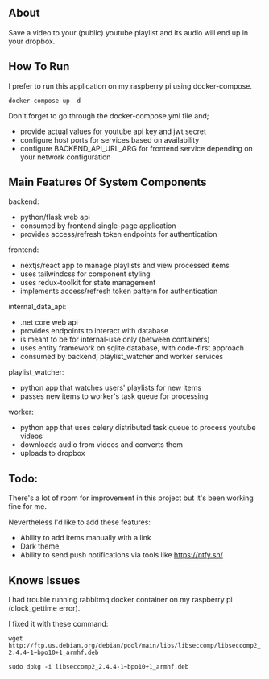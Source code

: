 ## About

Save a video to your (public) youtube playlist and its audio will end up in your dropbox.


## How To Run

I prefer to run this application on my raspberry pi using docker-compose.

`docker-compose up -d`

Don't forget to go through the docker-compose.yml file and;

- provide actual values for youtube api key and jwt secret
- configure host ports for services based on availability
- configure BACKEND_API_URL_ARG for frontend service depending on your network configuration


## Main Features Of System Components

backend:

- python/flask web api
- consumed by frontend single-page application
- provides access/refresh token endpoints for authentication

frontend:

- nextjs/react app to manage playlists and view processed items
- uses tailwindcss for component styling
- uses redux-toolkit for state management
- implements access/refresh token pattern for authentication

internal_data_api:

- .net core web api
- provides endpoints to interact with database
- is meant to be for internal-use only (between containers)
- uses entity framework on sqlite database, with code-first approach
- consumed by backend, playlist_watcher and worker services

playlist_watcher:

- python app that watches users' playlists for new items
- passes new items to worker's task queue for processing

worker:

- python app that uses celery distributed task queue to process youtube videos
- downloads audio from videos and converts them
- uploads to dropbox


## Todo:

There's a lot of room for improvement in this project but it's been working fine for me.

Nevertheless I'd like to add these features:

- Ability to add items manually with a link
- Dark theme
- Ability to send push notifications via tools like https://ntfy.sh/


## Knows Issues

I had trouble running rabbitmq docker container on my raspberry pi (clock_gettime error).

I fixed it with these command:

`wget http://ftp.us.debian.org/debian/pool/main/libs/libseccomp/libseccomp2_2.4.4-1~bpo10+1_armhf.deb`

`sudo dpkg -i libseccomp2_2.4.4-1~bpo10+1_armhf.deb`
